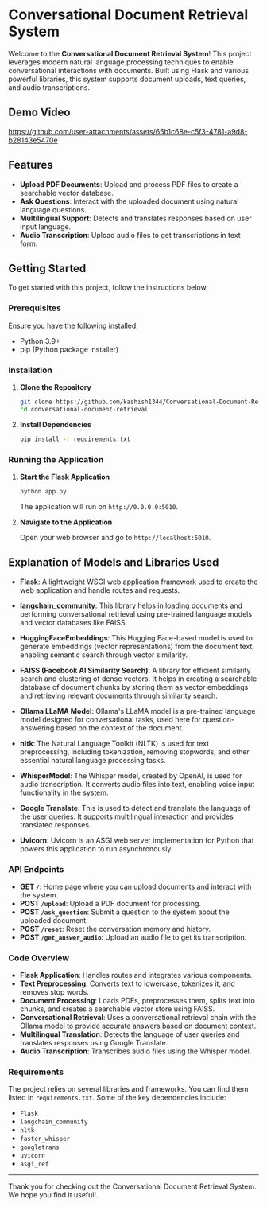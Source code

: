 
# Conversational Document Retrieval System

Welcome to the **Conversational Document Retrieval System**! This project leverages modern natural language processing techniques to enable conversational interactions with documents. Built using Flask and various powerful libraries, this system supports document uploads, text queries, and audio transcriptions. 

## Demo Video

https://github.com/user-attachments/assets/65b1c68e-c5f3-4781-a9d8-b28143e5470e


## Features

- **Upload PDF Documents**: Upload and process PDF files to create a searchable vector database.
- **Ask Questions**: Interact with the uploaded document using natural language questions.
- **Multilingual Support**: Detects and translates responses based on user input language.
- **Audio Transcription**: Upload audio files to get transcriptions in text form.

## Getting Started

To get started with this project, follow the instructions below.

### Prerequisites

Ensure you have the following installed:
- Python 3.9+
- pip (Python package installer)

### Installation

1. **Clone the Repository**

   ```bash
   git clone https://github.com/kashish1344/Conversational-Document-Retrieval-System.git
   cd conversational-document-retrieval
   ```

2. **Install Dependencies**

   ```bash
   pip install -r requirements.txt
   ```

### Running the Application

1. **Start the Flask Application**

   ```bash
   python app.py
   ```

   The application will run on `http://0.0.0.0:5010`.

2. **Navigate to the Application**

   Open your web browser and go to `http://localhost:5010`.

## Explanation of Models and Libraries Used

- **Flask**: A lightweight WSGI web application framework used to create the web application and handle routes and requests.
  
- **langchain_community**: This library helps in loading documents and performing conversational retrieval using pre-trained language models and vector databases like FAISS.
  
- **HuggingFaceEmbeddings**: This Hugging Face-based model is used to generate embeddings (vector representations) from the document text, enabling semantic search through vector similarity.

- **FAISS (Facebook AI Similarity Search)**: A library for efficient similarity search and clustering of dense vectors. It helps in creating a searchable database of document chunks by storing them as vector embeddings and retrieving relevant documents through similarity search.

- **Ollama LLaMA Model**: Ollama's LLaMA model is a pre-trained language model designed for conversational tasks, used here for question-answering based on the context of the document.
  
- **nltk**: The Natural Language Toolkit (NLTK) is used for text preprocessing, including tokenization, removing stopwords, and other essential natural language processing tasks.

- **WhisperModel**: The Whisper model, created by OpenAI, is used for audio transcription. It converts audio files into text, enabling voice input functionality in the system.

- **Google Translate**: This is used to detect and translate the language of the user queries. It supports multilingual interaction and provides translated responses.

- **Uvicorn**: Uvicorn is an ASGI web server implementation for Python that powers this application to run asynchronously.

### API Endpoints

- **GET `/`**: Home page where you can upload documents and interact with the system.
- **POST `/upload`**: Upload a PDF document for processing.
- **POST `/ask_question`**: Submit a question to the system about the uploaded document.
- **POST `/reset`**: Reset the conversation memory and history.
- **POST `/get_answer_audio`**: Upload an audio file to get its transcription.

### Code Overview

- **Flask Application**: Handles routes and integrates various components.
- **Text Preprocessing**: Converts text to lowercase, tokenizes it, and removes stop words.
- **Document Processing**: Loads PDFs, preprocesses them, splits text into chunks, and creates a searchable vector store using FAISS.
- **Conversational Retrieval**: Uses a conversational retrieval chain with the Ollama model to provide accurate answers based on document context.
- **Multilingual Translation**: Detects the language of user queries and translates responses using Google Translate.
- **Audio Transcription**: Transcribes audio files using the Whisper model.

### Requirements

The project relies on several libraries and frameworks. You can find them listed in `requirements.txt`. Some of the key dependencies include:
- `Flask`
- `langchain_community`
- `nltk`
- `faster_whisper`
- `googletrans`
- `uvicorn`
- `asgi_ref`

---
Thank you for checking out the Conversational Document Retrieval System. We hope you find it useful!.

